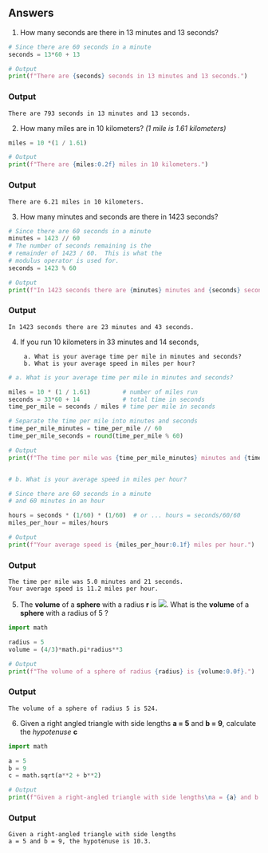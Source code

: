 ## Answers

1. How many seconds are there in 13 minutes and 13 seconds?

```python
# Since there are 60 seconds in a minute
seconds = 13*60 + 13

# Output
print(f"There are {seconds} seconds in 13 minutes and 13 seconds.")
```

### Output
```There are 793 seconds in 13 minutes and 13 seconds.```


2. How many miles are in 10 kilometers? _(1 mile is 1.61 kilometers)_

```python
miles = 10 *(1 / 1.61)

# Output
print(f"There are {miles:0.2f} miles in 10 kilometers.")
```

### Output
```There are 6.21 miles in 10 kilometers.```


3. How many minutes and seconds are there in 1423 seconds?

```python
# Since there are 60 seconds in a minute
minutes = 1423 // 60
# The number of seconds remaining is the
# remainder of 1423 / 60.  This is what the
# modulus operator is used for.
seconds = 1423 % 60

# Output
print(f"In 1423 seconds there are {minutes} minutes and {seconds} seconds.")
```

### Output
```In 1423 seconds there are 23 minutes and 43 seconds.```


4. If you run 10 kilometers in 33 minutes and 14 seconds,

		a. What is your average time per mile in minutes and seconds?
		b. What is your average speed in miles per hour?

```python
# a. What is your average time per mile in minutes and seconds?

miles = 10 * (1 / 1.61)         # number of miles run
seconds = 33*60 + 14            # total time in seconds
time_per_mile = seconds / miles # time per mile in seconds

# Separate the time per mile into minutes and seconds
time_per_mile_minutes = time_per_mile // 60
time_per_mile_seconds = round(time_per_mile % 60)

# Output
print(f"The time per mile was {time_per_mile_minutes} minutes and {time_per_mile_seconds} seconds.")


# b. What is your average speed in miles per hour?

# Since there are 60 seconds in a minute
# and 60 minutes in an hour

hours = seconds * (1/60) * (1/60)  # or ... hours = seconds/60/60
miles_per_hour = miles/hours

# Output
print(f"Your average speed is {miles_per_hour:0.1f} miles per hour.")
```

### Output
```
The time per mile was 5.0 minutes and 21 seconds.
Your average speed is 11.2 miles per hour.
```


5. The **volume** of a **sphere** with a radius **r** is 
<img src="https://render.githubusercontent.com/render/math?math=\frac{4}{3} \pi r^3">.  What is the **volume** of a **sphere** with a radius of 5 ?

```python
import math

radius = 5
volume = (4/3)*math.pi*radius**3

# Output
print(f"The volume of a sphere of radius {radius} is {volume:0.0f}.")
```


### Output
```The volume of a sphere of radius 5 is 524.```


6.  Given a right angled triangle with side lengths **a = 5** and **b = 9**, calculate the _hypotenuse_ **c**

```python
import math

a = 5
b = 9
c = math.sqrt(a**2 + b**2)

# Output
print(f"Given a right-angled triangle with side lengths\na = {a} and b = {b}, the hypotenuse is {c:0.1f}.")
```

### Output
```
Given a right-angled triangle with side lengths
a = 5 and b = 9, the hypotenuse is 10.3.
```